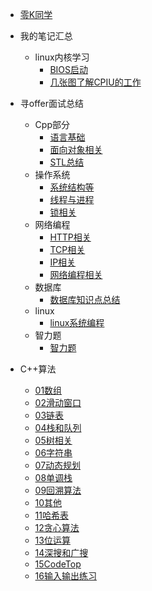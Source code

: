 * [零K同学](/README.md)

* 我的笔记汇总
  * linux内核学习
    * [BIOS启动](/我的笔记汇总/linux内核学习/linux笔记-BIOS启动.md)
    * [几张图了解CPIU的工作](/我的笔记汇总/linux内核学习/linux笔记-几张图了解CPIU的工作.md)

* 寻offer面试总结

  * Cpp部分
    * [语言基础](/寻offer总结/Cpp基础/语言基础.md)
    * [面向对象相关](/寻offer总结/Cpp基础/面向对象相关.md)
    * [STL总结](/寻offer总结/Cpp基础/STL总结.md)
  * 操作系统
    * [系统结构等](/寻offer总结/操作系统/系统结构等.md)
    * [线程与进程](/寻offer总结/操作系统/线程与进程.md) 
    * [锁相关](/寻offer总结/操作系统/锁相关.md) 
  * 网络编程
    * [HTTP相关](/寻offer总结/计算机网络/HTTP相关.md) 
    * [TCP相关](/寻offer总结/计算机网络/TCP相关.md) 
    * [IP相关](/寻offer总结/计算机网络/IP相关.md) 
    * [网络编程相关](/寻offer总结/计算机网络/网络编程相关.md) 
  * 数据库
    * [数据库知识点总结](/寻offer总结/数据库/数据库知识点总结.md) 
  * linux
    * [linux系统编程](/寻offer总结/linux编程/Linux系统编程.md)
  * 智力题
    * [智力题](/寻offer总结/智力题/智力题01.md)



* C++算法
  * [01数组](/算法/我要进大厂/01数组.md)
  * [02滑动窗口](/算法/我要进大厂/02滑动窗口.md)
  * [03链表](/算法/我要进大厂/03链表.md)
  * [04栈和队列](/算法/我要进大厂/04栈和队列.md)
  * [05树相关](/算法/我要进大厂/05树相关.md)
  * [06字符串](/算法/我要进大厂/06字符串.md)
  * [07动态规划](/算法/我要进大厂/07动态规划.md)
  * [08单调栈](/算法/我要进大厂/08单调栈.md)
  * [09回溯算法](/算法/我要进大厂/09回溯算法.md)
  * [10其他](/算法/我要进大厂/10其他.md)
  * [11哈希表](/算法/我要进大厂/11哈希表.md)
  * [12贪心算法](/算法/我要进大厂/12贪心算法.md)
  * [13位运算](/算法/我要进大厂/13位运算.md)
  * [14深搜和广搜](/算法/我要进大厂/14深搜和广搜.md)
  * [15CodeTop](/算法/我要进大厂/15CodeTop.md)
  * [16输入输出练习](/算法/我要进大厂/16输入输出练习.md)






